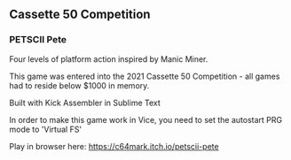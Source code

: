 ## Cassette 50 Competition

### PETSCII Pete

Four levels of platform action inspired by Manic Miner.  

This game was entered into the 2021 Cassette 50 Competition - all games had to reside below $1000 in memory.  

Built with Kick Assembler in Sublime Text  

In order to make this game work in Vice, you need to set the autostart PRG mode to 'Virtual FS'  

Play in browser here: https://c64mark.itch.io/petscii-pete
